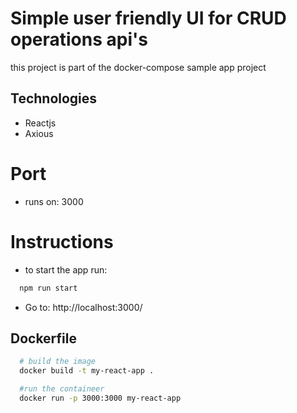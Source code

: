 # Simple user friendly UI for CRUD operations api's
this project is part of the docker-compose sample app project

## Technologies
- Reactjs 
- Axious

# Port
- runs on: 3000

# Instructions
- to start the app run:
```bash
  npm run start
```

- Go to: http://localhost:3000/


## Dockerfile
```bash
  # build the image
  docker build -t my-react-app .

  #run the containeer
  docker run -p 3000:3000 my-react-app

```
